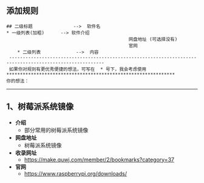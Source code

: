 ## 添加规则

```
## 二级标题               -->  软件名
* 一级列表(加粗)      --> 软件介绍
                                             网盘地址 (可选择没有)
                                             官网
    * 二级列表             -->  内容
 ---------------------------------------------------------------------------------------------------------
 如果你对规则有更优秀便捷的想法，可写在  * 号下，我会考虑使用
**************************************************************
你的想法：
```



---

## 1、树莓派系统镜像

* **介绍**
  * 部分常用的树莓派系统镜像
* **网盘地址**
  * 树莓派系统镜像
* **收录网址**
  * https://make.quwj.com/member/2/bookmarks?category=37
* **官网**
  * https://www.raspberrypi.org/downloads/